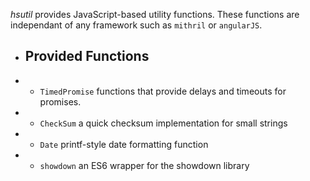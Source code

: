*hsutil* provides JavaScript-based utility functions. These functions are independant of any framework 
such as `mithril` or `angularJS`.

 * ## Provided Functions
 * - `TimedPromise` functions that provide delays and timeouts for promises.
 * - `CheckSum` a quick checksum implementation for small strings
 * - `Date` printf-style date formatting function
 * - `showdown` an ES6 wrapper for the showdown library

